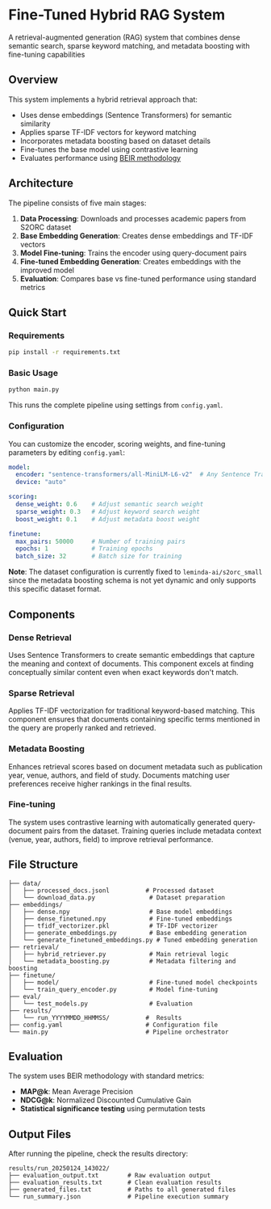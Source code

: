 # Fine-Tuned Hybrid RAG System

A retrieval-augmented generation (RAG) system that combines dense semantic search, sparse keyword matching, and metadata boosting with fine-tuning capabilities

## Overview

This system implements a hybrid retrieval approach that:
- Uses dense embeddings (Sentence Transformers) for semantic similarity
- Applies sparse TF-IDF vectors for keyword matching
- Incorporates metadata boosting based on dataset details
- Fine-tunes the base model using contrastive learning
- Evaluates performance using [BEIR methodology](https://github.com/opendatahub-io/rag/blob/main/benchmarks/llama-stack-rag-with-beir/benchmark_beir_ls_vs_no_ls.py)

## Architecture

The pipeline consists of five main stages:

1. **Data Processing**: Downloads and processes academic papers from S2ORC dataset
2. **Base Embedding Generation**: Creates dense embeddings and TF-IDF vectors
3. **Model Fine-tuning**: Trains the encoder using query-document pairs
4. **Fine-tuned Embedding Generation**: Creates embeddings with the improved model
5. **Evaluation**: Compares base vs fine-tuned performance using standard metrics

## Quick Start

### Requirements

```bash
pip install -r requirements.txt
```

### Basic Usage

```bash
python main.py
```

This runs the complete pipeline using settings from `config.yaml`.

### Configuration

You can customize the encoder, scoring weights, and fine-tuning parameters by editing `config.yaml`:

```yaml
model:
  encoder: "sentence-transformers/all-MiniLM-L6-v2"  # Any Sentence Transformers model
  device: "auto"

scoring:
  dense_weight: 0.6    # Adjust semantic search weight
  sparse_weight: 0.3   # Adjust keyword search weight  
  boost_weight: 0.1    # Adjust metadata boost weight

finetune:
  max_pairs: 50000     # Number of training pairs
  epochs: 1            # Training epochs
  batch_size: 32       # Batch size for training
```

**Note**: The dataset configuration is currently fixed to `leminda-ai/s2orc_small` since the metadata boosting schema is not yet dynamic and only supports this specific dataset format.

## Components

### Dense Retrieval

Uses Sentence Transformers to create semantic embeddings that capture the meaning and context of documents. This component excels at finding conceptually similar content even when exact keywords don't match.

### Sparse Retrieval

Applies TF-IDF vectorization for traditional keyword-based matching. This component ensures that documents containing specific terms mentioned in the query are properly ranked and retrieved.

### Metadata Boosting

Enhances retrieval scores based on document metadata such as publication year, venue, authors, and field of study. Documents matching user preferences receive higher rankings in the final results.

### Fine-tuning

The system uses contrastive learning with automatically generated query-document pairs from the dataset. Training queries include metadata context (venue, year, authors, field) to improve retrieval performance.

## File Structure

```
├── data/
│   ├── processed_docs.jsonl          # Processed dataset
│   └── download_data.py               # Dataset preparation
├── embeddings/
│   ├── dense.npy                      # Base model embeddings
│   ├── dense_finetuned.npy            # Fine-tuned embeddings
│   ├── tfidf_vectorizer.pkl           # TF-IDF vectorizer
│   ├── generate_embeddings.py         # Base embedding generation
│   └── generate_finetuned_embeddings.py # Tuned embedding generation
├── retrieval/
│   ├── hybrid_retriever.py            # Main retrieval logic
│   └── metadata_boosting.py           # Metadata filtering and boosting
├── finetune/
│   ├── model/                         # Fine-tuned model checkpoints
│   └── train_query_encoder.py         # Model fine-tuning
├── eval/
│   └── test_models.py                 # Evaluation
├── results/
│   └── run_YYYYMMDD_HHMMSS/          #  Results
├── config.yaml                       # Configuration file
└── main.py                           # Pipeline orchestrator
```

## Evaluation

The system uses BEIR methodology with standard metrics:

- **MAP@k**: Mean Average Precision
- **NDCG@k**: Normalized Discounted Cumulative Gain
- **Statistical significance testing** using permutation tests

## Output Files

After running the pipeline, check the results directory:

```
results/run_20250124_143022/
├── evaluation_output.txt        # Raw evaluation output
├── evaluation_results.txt       # Clean evaluation results
├── generated_files.txt          # Paths to all generated files
└── run_summary.json             # Pipeline execution summary
```